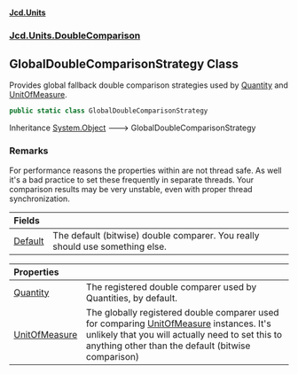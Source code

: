#### [Jcd.Units](index 'index')
### [Jcd.Units.DoubleComparison](Jcd.Units.DoubleComparison 'Jcd.Units.DoubleComparison')

## GlobalDoubleComparisonStrategy Class

Provides global fallback double comparison strategies used by [Quantity](GlobalDoubleComparisonStrategy.Quantity 'Jcd.Units.DoubleComparison.GlobalDoubleComparisonStrategy.Quantity') and
[UnitOfMeasure](GlobalDoubleComparisonStrategy.UnitOfMeasure 'Jcd.Units.DoubleComparison.GlobalDoubleComparisonStrategy.UnitOfMeasure').

```csharp
public static class GlobalDoubleComparisonStrategy
```

Inheritance [System.Object](https://docs.microsoft.com/en-us/dotnet/api/System.Object 'System.Object') &#129106; GlobalDoubleComparisonStrategy

### Remarks
For performance reasons the properties within are not thread safe.
As well it's a bad practice to set these frequently in separate threads.
Your comparison results may be very unstable, even with proper thread synchronization.

| Fields | |
| :--- | :--- |
| [Default](GlobalDoubleComparisonStrategy.Default 'Jcd.Units.DoubleComparison.GlobalDoubleComparisonStrategy.Default') | The default (bitwise) double comparer. You really should use something else. |

| Properties | |
| :--- | :--- |
| [Quantity](GlobalDoubleComparisonStrategy.Quantity 'Jcd.Units.DoubleComparison.GlobalDoubleComparisonStrategy.Quantity') | The registered double comparer used by Quantities, by default. |
| [UnitOfMeasure](GlobalDoubleComparisonStrategy.UnitOfMeasure 'Jcd.Units.DoubleComparison.GlobalDoubleComparisonStrategy.UnitOfMeasure') | The globally registered double comparer used for comparing [UnitOfMeasure](GlobalDoubleComparisonStrategy.UnitOfMeasure 'Jcd.Units.DoubleComparison.GlobalDoubleComparisonStrategy.UnitOfMeasure') instances. It's unlikely that you will actually need to set this to anything other than the default (bitwise comparison) |

